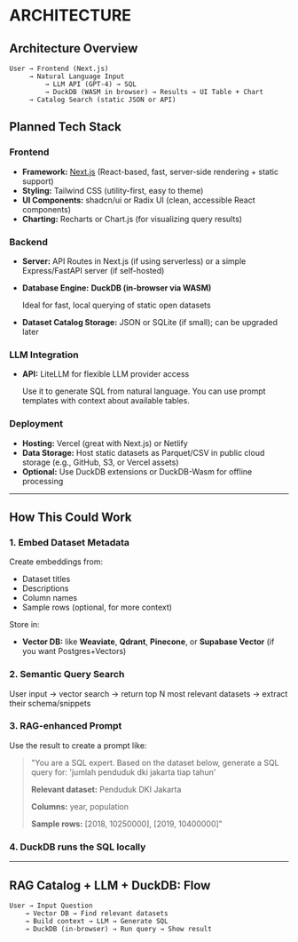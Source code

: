 ARCHITECTURE
============

## **Architecture Overview**

```
User → Frontend (Next.js) 
     → Natural Language Input 
         → LLM API (GPT-4) → SQL 
         → DuckDB (WASM in browser) → Results → UI Table + Chart
     → Catalog Search (static JSON or API)
```
## **Planned Tech Stack**

### **Frontend**

- **Framework:** [Next.js](https://nextjs.org/) (React-based, fast, server-side rendering + static support)
- **Styling:** Tailwind CSS (utility-first, easy to theme)
- **UI Components:** shadcn/ui or Radix UI (clean, accessible React components)
- **Charting:** Recharts or Chart.js (for visualizing query results)

### **Backend**

- **Server:** API Routes in Next.js (if using serverless) or a simple Express/FastAPI server (if self-hosted)
- **Database Engine:** **DuckDB (in-browser via WASM)**
    
    Ideal for fast, local querying of static open datasets
    
- **Dataset Catalog Storage:** JSON or SQLite (if small); can be upgraded later

### **LLM Integration**

- **API:** LiteLLM for flexible LLM provider access
    
    Use it to generate SQL from natural language. You can use prompt templates with context about available tables.
    

### **Deployment**

- **Hosting:** Vercel (great with Next.js) or Netlify
- **Data Storage:** Host static datasets as Parquet/CSV in public cloud storage (e.g., GitHub, S3, or Vercel assets)
- **Optional:** Use DuckDB extensions or DuckDB-Wasm for offline processing

---

## **How This Could Work**

### **1. Embed Dataset Metadata**

Create embeddings from:

- Dataset titles
- Descriptions
- Column names
- Sample rows (optional, for more context)

Store in:

- **Vector DB:** like **Weaviate**, **Qdrant**, **Pinecone**, or **Supabase Vector** (if you want Postgres+Vectors)

### **2. Semantic Query Search**

User input → vector search → return top N most relevant datasets → extract their schema/snippets

### **3. RAG-enhanced Prompt**

Use the result to create a prompt like:

> "You are a SQL expert. Based on the dataset below, generate a SQL query for: 'jumlah penduduk dki jakarta tiap tahun'
> 
> 
> **Relevant dataset:** Penduduk DKI Jakarta
> 
> **Columns:** year, population
> 
> **Sample rows:** [2018, 10250000], [2019, 10400000]"
> 

### **4. DuckDB runs the SQL locally**

---

## **RAG Catalog + LLM + DuckDB: Flow**

```
User → Input Question
    → Vector DB → Find relevant datasets
    → Build context → LLM → Generate SQL
    → DuckDB (in-browser) → Run query → Show result

```

